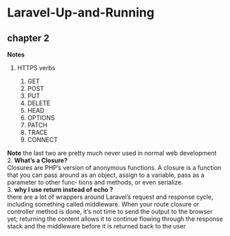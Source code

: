 # Laravel-Up-and-Running
## chapter 2
**Notes**
1. HTTPS verbs
   
   1. GET
   2. POST
   3. PUT
   4. DELETE
   5. HEAD
   6. OPTIONS
   7. PATCH
   8. TRACE
   9. CONNECT
       
 **Note** the last two are pretty much never used in
normal web development <br/>
2. **What’s a Closure?** <br/>
Closures are PHP’s version of anonymous functions. A closure is a function that you
can pass around as an object, assign to a variable, pass as a parameter to other func‐
tions and methods, or even serialize.
<br/>
3. **why I use return instead of echo ?**
<br/>
there are a lot of wrappers around Laravel’s request and response cycle,
including something called middleware. When your route closure
or controller method is done, it’s not time to send the output to the
browser yet; returning the content allows it to continue flowing
through the response stack and the middleware before it is
returned back to the user    
